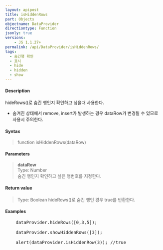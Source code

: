 ```yaml
---
layout: apipost
title: isHiddenRows
part: Objects
objectname: DataProvider
directiontype: Function
jsonly: true
versions:
    - JS 1.1.27+
permalink: /api/DataProvider/isHiddenRows/
tags:
  - 숨긴행 확인
  - 표시
  - hide
  - hidden
  - show
---
```



#### Description

 hideRows()로 숨긴 행인지 확인하고 싶을때 사용한다.      
 * 숨겨진 상태에서 remove, insert가 발생하는 경우 dataRow가 변경될 수 있므로 사용시 주의한다.  
 
#### Syntax

> function isHiddenRows(dataRow)  

#### Parameters

> **dataRow**  
> Type: Number  
> 숨긴 행인지 확인하고 싶은 행번호를 지정한다.     
 

#### Return value

> Type: Boolean
> hideRows()로 숨긴 행인 경우 true를 반환한다.    

#### Examples 

<pre class="prettyprint">
    dataProvider.hideRows([0,3,5]);

    dataProvider.showHiddenRows([3]);

    alert(dataProvider.isHiddenRow(3)); //true
</pre>


